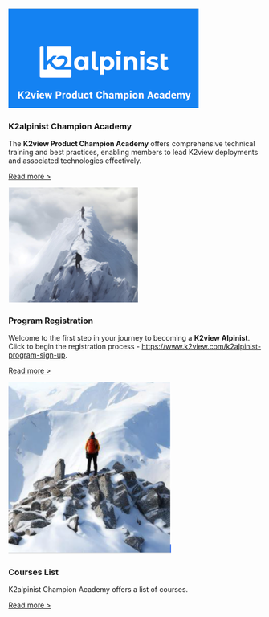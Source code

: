 <!--block-->

<img src="images/alpinist1-c.png" style="zoom: 70%;" />

### K2alpinist Champion Academy

The **K2view Product Champion Academy** offers comprehensive technical training and best practices, enabling members to lead K2view deployments and associated technologies effectively. 

[Read more >](intro/K2viewProductChampionAcademy.md)

<!--block-->

<img src="images/registration.png" style="zoom:80%;" />

### Program Registration

Welcome to the first step in your journey to becoming a **K2view Alpinist**. Click to begin the registration process - https://www.k2view.com/k2alpinist-program-sign-up.

[Read more >](intro/K2viewProductChampionAcademy.md)

<!--block-->

<img src="images/coursesList.png" style="zoom:80%;" />

### Courses List

K2alpinist Champion Academy offers a list of courses.

[Read more >](coursesList/CoursesList.md)

<!--block-->

